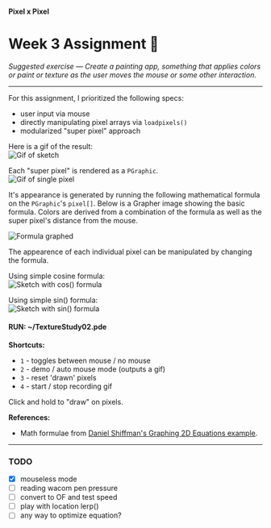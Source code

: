 #### Pixel x Pixel
# Week 3 Assignment :space_invader:

*Suggested exercise — Create a painting app, something that applies colors or paint or texture as the user moves the mouse or some other interaction.*

-------------------

For this assignment, I prioritized the following specs:  
- user input via mouse
- directly manipulating pixel arrays via `loadpixels()`
- modularized "super pixel" approach

Here is a gif of the result:  
![Gif of sketch](https://github.com/patshiu/pixel-by-pixel/blob/master/Week3/Textural_Studies/TextureStudy02/_exports/TextureStudy02-pixel_manip_600x600.gif?raw=true)  

Each "super pixel" is rendered as a `PGraphic`.  
![Gif of single pixel](http://i.imgur.com/P8oiS8m.gif)  

It's appearance is generated by running the following mathematical formula on the `PGraphic`'s `pixel[]`. Below is a Grapher image showing the basic formula. Colors are derived from a combination of the formula as well as the super pixel's distance from the mouse.

![Formula graphed](http://i.imgur.com/rJe6pXB.gif)

The appearence of each individual pixel can be manipulated by changing the formula.  

Using simple cosine formula:   
![Sketch with cos() formula](https://github.com/patshiu/pixel-by-pixel/blob/master/Week3/Textural_Studies/TextureStudy02/_exports/TextureStudy02-cos_formula.gif?raw=true)

Using simple sin() formula:   
![Sketch with sin() formula](https://github.com/patshiu/pixel-by-pixel/blob/master/Week3/Textural_Studies/TextureStudy02/_exports/TextureStudy02-sin-formula.gif?raw=true)




#### RUN: ~/TextureStudy02.pde
**Shortcuts:**
- `1` - toggles between mouse / no mouse
- `2` - demo / auto mouse mode (outputs a gif)
- `3` - reset 'drawn' pixels
- `4` - start / stop recording gif

Click and hold to "draw" on pixels.


**References:**  
- Math formulae from [Daniel Shiffman's Graphing 2D Equations example](https://processing.org/examples/graphing2dequation.html).


-------------------

### TODO
- [x] mouseless mode
- [ ] reading wacom pen pressure
- [ ] convert to OF and test speed
- [ ] play with location lerp()
- [ ] any way to optimize equation?
